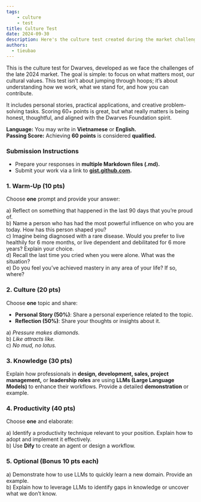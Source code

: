 ```yaml
---
tags: 
    - culture
    - test
title: Culture Test 
date: 2024-09-30
description: Here's the culture test created during the market challenges of late 2024. It is designed to highlight and reinforce the cultural values at Dwarves Foundation. It’s a chance to reflect, share, and show how you fit into our team.
authors:
  - tieubao
---
```


This is the culture test for Dwarves, developed as we face the challenges of the late 2024 market. The goal is simple: to focus on what matters most, our cultural values. This test isn’t about jumping through hoops; it’s about understanding how we work, what we stand for, and how you can contribute.

It includes personal stories, practical applications, and creative problem-solving tasks. Scoring 60+ points is great, but what really matters is being honest, thoughtful, and aligned with the Dwarves Foundation spirit.

**Language:** You may write in **Vietnamese** or **English.**  
**Passing Score:** Achieving **60 points** is considered **qualified.**

### Submission Instructions

- Prepare your responses in **multiple Markdown files (.md).**
- Submit your work via a link to **[gist.github.com](https://gist.github.com).**

### 1. Warm-Up (10 pts)

Choose **one** prompt and provide your answer:

a) Reflect on something that happened in the last 90 days that you’re proud of.  
b) Name a person who has had the most powerful influence on who you are today. How has this person shaped you?  
c) Imagine being diagnosed with a rare disease. Would you prefer to live healthily for 6 more months, or live dependent and debilitated for 6 more years? Explain your choice.  
d) Recall the last time you cried when you were alone. What was the situation?  
e) Do you feel you’ve achieved mastery in any area of your life? If so, where?

### 2. Culture (20 pts)

Choose **one** topic and share:

- **Personal Story (50%)**: Share a personal experience related to the topic.
- **Reflection (50%)**: Share your thoughts or insights about it.

a) _Pressure makes diamonds._  
b) _Like attracts like._  
c) _No mud, no lotus._

### 3. Knowledge (30 pts)

Explain how professionals in **design, development, sales, project management,** or **leadership roles** are using **LLMs (Large Language Models)** to enhance their workflows. Provide a detailed **demonstration** or example.

### 4. Productivity (40 pts)

Choose **one** and elaborate:

a) Identify a productivity technique relevant to your position. Explain how to adopt and implement it effectively.  
b) Use **Dify** to create an agent or design a workflow.

### 5. Optional (Bonus 10 pts each)

a) Demonstrate how to use LLMs to quickly learn a new domain. Provide an example.  
b) Explain how to leverage LLMs to identify gaps in knowledge or uncover what we don’t know.
